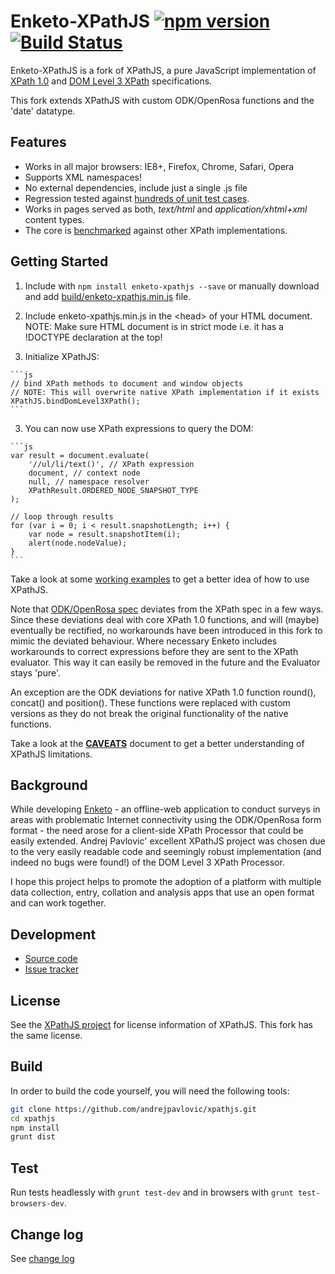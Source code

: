 Enketo-XPathJS [![npm version](https://badge.fury.io/js/enketo-xpathjs.svg)](http://badge.fury.io/js/enketo-xpathjs) [![Build Status](https://travis-ci.org/enketo/enketo-xpathjs.svg?branch=master)](https://travis-ci.org/enketo/enketo-xpathjs)
=======

Enketo-XPathJS is a fork of XPathJS, a pure JavaScript implementation of [XPath 1.0](http://www.w3.org/TR/xpath/) and [DOM Level 3 XPath](http://www.w3.org/TR/DOM-Level-3-XPath/) specifications. 

This fork extends XPathJS with custom ODK/OpenRosa functions and the 'date' datatype. 


Features
--------

  * Works in all major browsers: IE8+, Firefox, Chrome, Safari, Opera
  * Supports XML namespaces!
  * No external dependencies, include just a single .js file
  * Regression tested against [hundreds of unit test cases](http://projects.aidwebsolutions.com/xpathjs_javarosa/tests/).
  * Works in pages served as both, _text/html_ and _application/xhtml+xml_ content types.
  * The core is [benchmarked](http://www.pokret.org/xpathjs/benchmark/) against other XPath implementations.

Getting Started
--------

  1. Include with `npm install enketo-xpathjs --save` or manually download and add [build/enketo-xpathjs.min.js](https://raw.github.com/enketo/enketo-xpathjs/master/build/enketo-xpathjs.min.js) file.
  
  2. Include enketo-xpathjs.min.js in the \<head> of your HTML document.
     NOTE: Make sure HTML document is in strict mode i.e. it has a !DOCTYPE declaration at the top!
  
  2. Initialize XPathJS:
     
    ```js
    // bind XPath methods to document and window objects
    // NOTE: This will overwrite native XPath implementation if it exists
    XPathJS.bindDomLevel3XPath();
    ```
     
  3. You can now use XPath expressions to query the DOM:
     
    ```js
    var result = document.evaluate(
        '//ul/li/text()', // XPath expression
        document, // context node
        null, // namespace resolver
        XPathResult.ORDERED_NODE_SNAPSHOT_TYPE
    );
    
    // loop through results
    for (var i = 0; i < result.snapshotLength; i++) {
        var node = result.snapshotItem(i);
        alert(node.nodeValue);
    }
    ```

Take a look at some [working examples](http://www.pokret.org/xpathjs/examples/) to get a better idea of how to use XPathJS.

Note that [ODK/OpenRosa spec](http://opendatakit.github.io/odk-xform-spec/) deviates from the XPath spec in a few ways. Since these deviations deal with core XPath 1.0 functions, and will (maybe) eventually be rectified, no workarounds have been introduced in this fork to mimic the deviated behaviour. Where necessary Enketo includes workarounds to correct expressions before they are sent to the XPath evaluator. This way it can easily be removed in the future and the Evaluator stays 'pure'.

An exception are the ODK deviations for native XPath 1.0 function round(), concat() and position(). These functions were replaced with custom versions as they do not break the original functionality of the native functions.

Take a look at the [**CAVEATS**](https://github.com/andrejpavlovic/xpathjs/blob/master/CAVEATS.md) document to get a better understanding of XPathJS limitations.


Background
--------

While developing [Enketo](http://blog.enketo.org/) - an offline-web application to conduct surveys in areas with problematic Internet connectivity using the ODK/OpenRosa form format - the need arose for a client-side XPath Processor that could be easily extended. Andrej Pavlovic' excellent XPathJS project was chosen due to the very easily readable code and seemingly robust implementation (and indeed no bugs were found!) of the DOM Level 3 XPath Processor.

I hope this project helps to promote the adoption of a platform with multiple data collection, entry, collation and analysis apps that use an open format and can work together.

Development
--------

  * [Source code](https://github.com/enketo/enketo-xpathjs)
  * [Issue tracker](https://github.com/enketo/enketo-xpathjs)


License
--------

See the [XPathJS project](https://github.com/andrejpavlovic/xpathjs) for license information of XPathJS. This fork has the same license.


Build
--------

In order to build the code yourself, you will need the following tools:


```bash
git clone https://github.com/andrejpavlovic/xpathjs.git
cd xpathjs
npm install
grunt dist
```

Test
----------

Run tests headlessly with `grunt test-dev` and in browsers with `grunt test-browsers-dev`.


Change log
--------

See [change log](./CHANGELOG.md)
